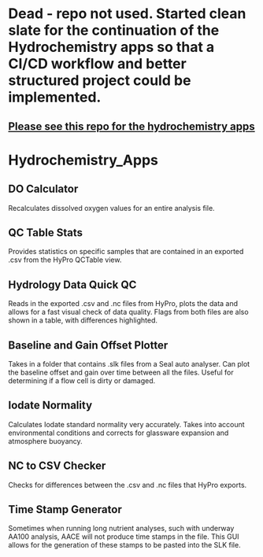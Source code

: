 

# Dead - repo not used. Started clean slate for the continuation of the Hydrochemistry apps so that a CI/CD workflow and better structured project could be implemented. 
## [Please see this repo for the hydrochemistry apps](https://github.com/kendall-s/HydrochemistryApps) 





# Hydrochemistry_Apps

## DO Calculator
Recalculates dissolved oxygen values for an entire analysis file.


## QC Table Stats
Provides statistics on specific samples that are contained in an exported .csv from the HyPro QCTable view.

## Hydrology Data Quick QC 
Reads in the exported .csv and .nc files from HyPro, plots the data and allows for a fast visual check of data quality. Flags from both files are also shown in a table, with differences highlighted.

## Baseline and Gain Offset Plotter
Takes in a folder that contains .slk files from a Seal auto analyser. Can plot the baseline offset and gain over time between all the files. Useful for determining if a flow cell is dirty or damaged.

## Iodate Normality
Calculates Iodate standard normality very accurately. Takes into account environmental conditions and corrects for glassware expansion and atmosphere buoyancy. 

## NC to CSV Checker
Checks for differences between the .csv and .nc files that HyPro exports. 

## Time Stamp Generator
Sometimes when running long nutrient analyses, such with underway AA100 analysis, AACE will not produce time stamps in the file. This GUI allows for the generation of these stamps to be pasted into the SLK file.

